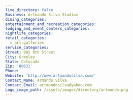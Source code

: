```yaml
---
live_directory: false
Business: Artmando Silva Studios
dining_categories:
entertainment_and_recreation_categories:
lodging_and_event_centers_categories:
nightlife_categories:
retail_categories:
  - art-galleries
service_categories:
Street: 802 9th Street
City: Greeley
State: Colorado
Zip: '80631'
Phone:
Website: 'http://www.artmandosilva.com/'
Contact_Name: Armando Silva
Contact_Email: artmandosilva@yahoo.com
Logo_image_path: /assets/images/directory/artmando.png
---
```


